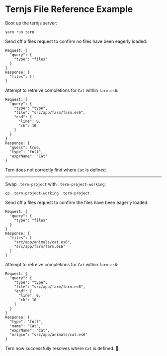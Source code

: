 # Ternjs File Reference Example

Boot up the ternjs server:

```
yarn run tern
```

Send off a files request to confirm no files have been eagerly loaded:

```
Request: {
  "query": {
    "type": "files"
  }
}
Response: {
  "files": []
}
```

Attempt to retreive completions for `Cat` within `farm.es6`:

```
Request: {
  "query": {
    "type": "type",
    "file": "src/app/farm/farm.es6",
    "end": {
      "line": 0,
      "ch": 10
    }
  }
}
Response: {
  "guess": true,
  "type": "fn()",
  "exprName": "Cat"
}
```

Tern does not correctly find where `Cat` is defined.

----


Swap `.tern-project` with `.tern-project-working`:

```
cp .tern-project-working .tern-project
```


Send off a files request to confirm the files have been eagerly loaded:

```
Request: {
  "query": {
    "type": "files"
  }
}
Response: {
  "files": [
    "src/app/animals/cat.es6",
    "src/app/farm/farm.es6"
  ]
}

```

Attempt to retreive completions for `Cat` within `farm.es6`:

```
Request: {
  "query": {
    "type": "type",
    "file": "src/app/farm/farm.es6",
    "end": {
      "line": 0,
      "ch": 10
    }
  }
}
Response: {
  "type": "fn()",
  "name": "Cat",
  "exprName": "Cat",
  "origin": "src/app/animals/cat.es6"
}
```

Tern now successfully resolves where `Cat` is defined. 🤔


